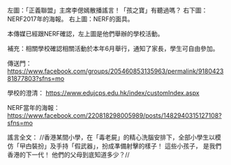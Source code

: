 左圖：「正義聯盟」主席李偲嫣散播謠言！「孩之寶」有聽過嗎？
右下圖：NERF2017年的海報。
右上圖：NERF的面具。

本傳媒已經跟NERF確認，左上圖是他們舉辦的學校活動。

補充：相關學校確認相關活動於本年6月舉行，通知了家長，學生可自由參加。

傳送門：
https://www.facebook.com/groups/205460853135963/permalink/918042381877803?sfns=mo

學校的澄清：
https://www.edujcps.edu.hk/index/customIndex.aspx

NERF當年的海報：
https://www.facebook.com/220818298005989/posts/1482940315127108?sfns=mo

謠言全文：
//香港某間小學，在「毒老屍」的精心洗腦安排下，全部小學生以模仿「曱甴裝扮」及手持「假武器」，扮成凖備射擊的樣子！
這些小孩子，
是我們香港的下一代！
他們的父母到底知道多少？//